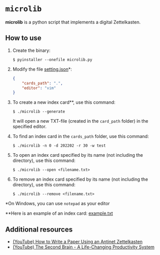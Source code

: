 # `microlib`

**microlib** is a python script that implements a digital Zettelkasten.

## How to use

1. Create the binary:
    
    ```
    $ pyinstaller --onefile microlib.py
    ```

2. Modify the file [setting.json](settings.json)*:

    ```json
    {
        "cards_path": ".",
        "editor": "vim"
    }
    ```
3. To create a new index card**, use this command:

    ```
    $ ./microlib --generate
    ```
    It will open a new TXT-file (created in the `card_path` folder) in the specified editor.

4. To find an index card in the `cards_path` folder, use this command:

    ```
    $ ./microlib -n 0 -d 202202 -r 30 -w test
    ```

5. To open an index card specified by its name (not including the directory), use this command:
    
    ```
    $ ./microlib --open <filename.txt>
    ```

6. To remove an index card specified by its name (not including the directory), use this command:

    ```
    $ ./microlib --remove <filename.txt>
    ```

*On Windows, you can use `notepad` as your editor

**Here is an example of an index card: [example.txt](example.txt)

## Additional resources

* [(YouTube) How to Write a Paper Using an Antinet Zettelkasten](https://www.youtube.com/watch?v=K3uHeNgy5GM)
* [(YouTube) The Second Brain - A Life-Changing Productivity System](https://www.youtube.com/watch?v=OP3dA2GcAh8)